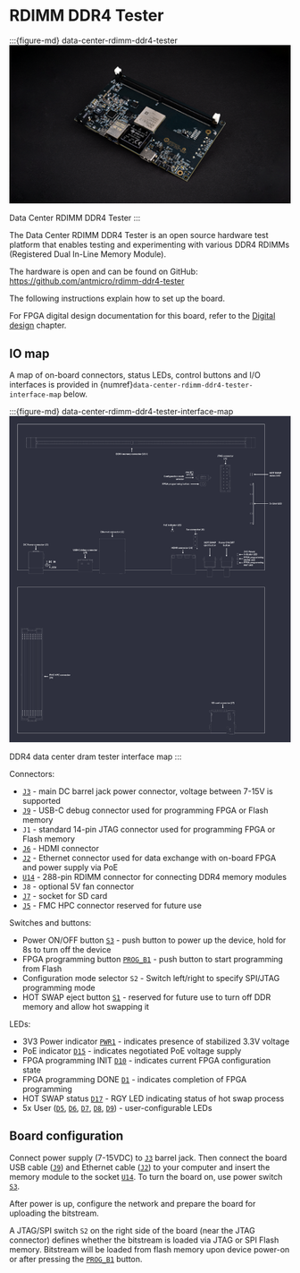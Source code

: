# RDIMM DDR4 Tester

:::{figure-md} data-center-rdimm-ddr4-tester
![](images/data-center-rdimm-ddr4-tester-1.2.0.png)

Data Center RDIMM DDR4 Tester
:::

The Data Center RDIMM DDR4 Tester is an open source hardware test platform that enables testing and experimenting with various DDR4 RDIMMs (Registered Dual In-Line Memory Module).

The hardware is open and can be found on GitHub:
<https://github.com/antmicro/rdimm-ddr4-tester>

The following instructions explain how to set up the board.

For FPGA digital design documentation for this board, refer to the [Digital design](build/ddr4_datacenter_test_board/documentation/index.rst) chapter.

## IO map

A map of on-board connectors, status LEDs, control buttons and I/O interfaces is provided in {numref}`data-center-rdimm-ddr4-tester-interface-map` below.

:::{figure-md} data-center-rdimm-ddr4-tester-interface-map
![DDR4 data center dram tester interface map](images/data-center-rdimm-ddr4-tester-descriptions.png)

DDR4 data center dram tester interface map
:::

Connectors:

* [`J3`](#data-center-dram-tester_J3) - main DC barrel jack power connector, voltage between 7-15V is supported
* [`J9`](#data-center-dram-tester_J9) - USB-C debug connector used for programming FPGA or Flash memory
* `J1` - standard 14-pin JTAG connector used for programming FPGA or Flash memory
* [`J6`](#data-center-dram-tester_J6) - HDMI connector
* [`J2`](#data-center-dram-tester_J2) - Ethernet connector used for data exchange with on-board FPGA and power supply via PoE
* [`U14`](#data-center-dram-tester_U14) - 288-pin RDIMM connector for connecting DDR4 memory modules
* `J8` - optional 5V fan connector
* [`J7`](#data-center-dram-tester_J7) - socket for SD card
* [`J5`](#data-center-dram-tester_J5) - FMC HPC connector reserved for future use

Switches and buttons:

* Power ON/OFF button [`S3`](#data-center-dram-tester_S3) - push button to power up the device, hold for 8s to turn off the device
* FPGA programming button [`PROG_B1`](#data-center-dram-tester_PROG_B1) - push button to start programming from Flash
* Configuration mode selector `S2` - Switch left/right to specify SPI/JTAG programming mode
* HOT SWAP eject button [`S1`](#data-center-dram-tester_S1) - reserved for future use to turn off DDR memory and allow hot swapping it

LEDs:

* 3V3 Power indicator [`PWR1`](#data-center-dram-tester_PWR1) - indicates presence of stabilized 3.3V voltage
* PoE indicator [`D15`](#data-center-dram-tester_D15) - indicates negotiated PoE voltage supply
* FPGA programming INIT [`D10`](#data-center-dram-tester_D10) - indicates current FPGA configuration state
* FPGA programming DONE [`D1`](#data-center-dram-tester_D1) - indicates completion of FPGA programming
* HOT SWAP status [`D17`](#data-center-dram-tester_D17) - RGY LED indicating status of hot swap process
* 5x User ([`D5`](#data-center-dram-tester_D5), [`D6`](#data-center-dram-tester_D6), [`D7`](#data-center-dram-tester_D7), [`D8`](#data-center-dram-tester_D8), [`D9`](#data-center-dram-tester_D9)) - user-configurable LEDs

## Board configuration

Connect power supply (7-15VDC) to [`J3`](#data-center-dram-tester_J3) barrel jack.
Then connect the board USB cable ([`J9`](#data-center-dram-tester_J9)) and Ethernet cable ([`J2`](#data-center-dram-tester_J2)) to your computer and insert the memory module to the socket [`U14`](#data-center-dram-tester_U14).
To turn the board on, use power switch [`S3`](#data-center-dram-tester_S3).

After power is up, configure the network and prepare the board for uploading the bitstream.

A JTAG/SPI switch `S2` on the right side of the board (near the JTAG connector) defines whether the bitstream is loaded via JTAG or SPI Flash memory.
Bitstream will be loaded from flash memory upon device power-on or after pressing the [`PROG_B1`](#data-center-dram-tester_PROG_B1) button.
